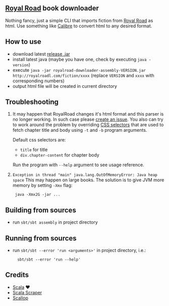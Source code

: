 [Royal Road](http://royalroad.com/) book downloader
---

Nothing fancy, just a simple CLI that imports fiction from  [Royal Road](http://royalroad.com/)
as html. Use something like [Calibre](http://calibre-ebook.com/) to convert html to any desired format.


How to use
---

* download latest [release .jar](https://github.com/Aivean/royalroad-downloader/releases/latest)
* install latest java (maybe you have one, check by executing `java -version`)
* execute `java -jar royalroad-downloader-assembly-VERSION.jar http://royalroadl.com/fiction/xxxx`
    (replace `VERSION` and `xxxx` with corresponding numbers)
* output html file will be created in current directory


Troubleshooting
---

1. It may happen that RoyalRoad changes it's html format and this parser is no longer working.
   In such case please [create an issue](https://github.com/Aivean/royalroad-downloader/issues).
   You also can try to work around the problem by overriding [CSS selectors](http://www.w3schools.com/cssref/css_selectors.asp)
that are used to fetch chapter title and body using `-t` and `-b` program arguments.

   Default css selectors are:

   * `title` for title
   * `div.chapter-content` for chapter body

   Run the program with `--help` argument to see usage reference.


2. `Exception in thread "main" java.lang.OutOfMemoryError: Java heap space`
   This may happen on large books. The solution is to give JVM more memory by setting `-Xmx` flag:

        java -Xmx2G -jar ...



Building from sources
---

* run `sbt/sbt assembly` in project directory

Running from sources
--------------------

* run `sbt/sbt --error 'run <arguments>'` in project directory,
    i.e.:

        sbt/sbt --error 'run --help'

Credits
---

* [Scala](http://www.scala-lang.org/) ❤️
* [Scala Scraper](https://github.com/ruippeixotog/scala-scraper)
* [Scallop](https://github.com/scallop/scallop)
